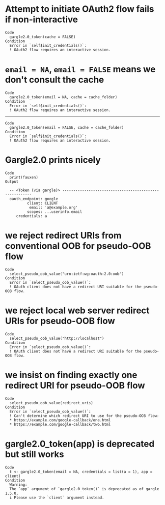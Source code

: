 # Attempt to initiate OAuth2 flow fails if non-interactive

    Code
      gargle2.0_token(cache = FALSE)
    Condition
      Error in `self$init_credentials()`:
      ! OAuth2 flow requires an interactive session.

# `email = NA`, `email = FALSE` means we don't consult the cache

    Code
      gargle2.0_token(email = NA, cache = cache_folder)
    Condition
      Error in `self$init_credentials()`:
      ! OAuth2 flow requires an interactive session.

---

    Code
      gargle2.0_token(email = FALSE, cache = cache_folder)
    Condition
      Error in `self$init_credentials()`:
      ! OAuth2 flow requires an interactive session.

# Gargle2.0 prints nicely

    Code
      print(fauxen)
    Output
      
      -- <Token (via gargle)> --------------------------------------------------------
      oauth_endpoint: google
              client: CLIENT
               email: 'a@example.org'
              scopes: ...userinfo.email
         credentials: a

# we reject redirect URIs from conventional OOB for pseudo-OOB flow

    Code
      select_pseudo_oob_value("urn:ietf:wg:oauth:2.0:oob")
    Condition
      Error in `select_pseudo_oob_value()`:
      ! OAuth client does not have a redirect URI suitable for the pseudo-OOB flow.

# we reject local web server redirect URIs for pseudo-OOB flow

    Code
      select_pseudo_oob_value("http://localhost")
    Condition
      Error in `select_pseudo_oob_value()`:
      ! OAuth client does not have a redirect URI suitable for the pseudo-OOB flow.

# we insist on finding exactly one redirect URI for pseudo-OOB flow

    Code
      select_pseudo_oob_value(redirect_uris)
    Condition
      Error in `select_pseudo_oob_value()`:
      ! Can't determine which redirect URI to use for the pseudo-OOB flow:
      * https://example.com/google-callback/one.html
      * https://example.com/google-callback/two.html

# gargle2.0_token(app) is deprecated but still works

    Code
      t <- gargle2.0_token(email = NA, credentials = list(a = 1), app = client)
    Condition
      Warning:
      The `app` argument of `gargle2.0_token()` is deprecated as of gargle 1.5.0.
      i Please use the `client` argument instead.

